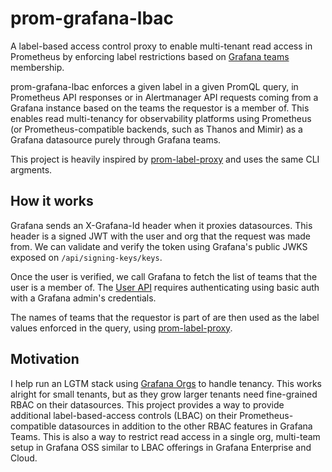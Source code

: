 # prom-grafana-lbac

A label-based access control proxy to enable multi-tenant read access in Prometheus by enforcing label restrictions based on [Grafana teams](https://grafana.com/docs/grafana/latest/administration/team-management/) membership.

prom-grafana-lbac enforces a given label in a given PromQL query, in Prometheus API responses or in Alertmanager API requests coming from a Grafana instance based on the teams the requestor is a member of. This enables read multi-tenancy for observability platforms using Prometheus (or Prometheus-compatible backends, such as Thanos and Mimir) as a Grafana datasource purely through Grafana teams.

This project is heavily inspired by [prom-label-proxy](https://github.com/prometheus-community/prom-label-proxy) and uses the same CLI argments. 

## How it works

Grafana sends an X-Grafana-Id header when it proxies datasources. This header is a signed JWT with the user and org that the request was made from. We can validate and verify the token using Grafana's public JWKS exposed on `/api/signing-keys/keys`.

Once the user is verified, we call Grafana to fetch the list of teams that the user is a member of. The [User API](https://grafana.com/docs/grafana/latest/developers/http_api/user/) requires authenticating using basic auth with a Grafana admin's credentials.

The names of teams that the requestor is part of are then used as the label values enforced in the query, using [prom-label-proxy](https://github.com/prometheus-community/prom-label-proxy).

## Motivation

I help run an LGTM stack using [Grafana Orgs](https://grafana.com/docs/grafana/latest/administration/organization-management/) to handle tenancy. This works alright for small tenants, but as they grow larger tenants need fine-grained RBAC on their datasources. This project provides a way to provide additional label-based-access controls (LBAC) on their Prometheus-compatible datasources in addition to the other RBAC features in Grafana Teams. This is also a way to restrict read access in a single org, multi-team setup in Grafana OSS similar to LBAC offerings in Grafana Enterprise and Cloud.